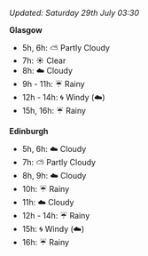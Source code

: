 *Updated: Saturday 29th July 03:30*

**Glasgow**

* 5h, 6h: :partly_sunny: Partly Cloudy
* 7h: :sunny: Clear
* 8h: :cloud: Cloudy
* 9h - 11h: :umbrella: Rainy
* 12h - 14h: :cyclone: Windy (:cloud:)
* 15h, 16h: :umbrella: Rainy

**Edinburgh**

* 5h, 6h: :cloud: Cloudy
* 7h: :partly_sunny: Partly Cloudy
* 8h, 9h: :cloud: Cloudy
* 10h: :umbrella: Rainy
* 11h: :cloud: Cloudy
* 12h - 14h: :umbrella: Rainy
* 15h: :cyclone: Windy (:cloud:)
* 16h: :umbrella: Rainy
